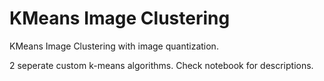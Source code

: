 # KMeans Image Clustering
 KMeans Image Clustering with image quantization.

2 seperate custom k-means algorithms. Check notebook for descriptions.
